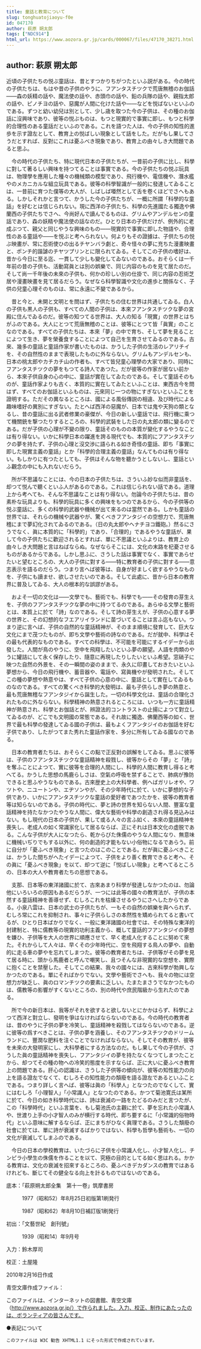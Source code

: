 ```yaml
---
title: 童話と教育について
slug: tonghuatojiaoyu-f0e
id: 047170
author: 萩原 朔太郎
tags: ["NDC914"]
html_url: https://www.aozora.gr.jp/cards/000067/files/47170_38271.html
---
```


## author: 萩原 朔太郎

近頃の子供たちの悦ぶ童話は、昔とすつかりちがつたといふ説がある。今の時代の子供たちは、もはや昔の子供のやうに、フアンタスチツクで荒唐無稽のお伽話――森の妖精の話や、魔法使の話や、赤頭巾の話や、鉛の兵隊の話や、親指太郎の話や、ピノチヨの話や、惡魔が人間に化けた話や――などを悦ばないといふのである。ずつと幼い幼兒は別として、少し歳を取つた今の子供は、その種のお伽話に沒興味であり、彼等の悦ぶものは、もつと現實的で事實に即し、もつと科學的合理性のある童話だといふのである。これを語つた人は、今の子供の知性的進歩を示す證左として、教育上の悦ばしい現象として話をした。だがもし果してさうだとすれば、反對にこれは憂ふべき現象であり、教育上の由々しき大問題であると思ふ。

　今の時代の子供たち、特に現代日本の子供たちが、一昔前の子供に比し、科學に對して著るしい興味を持つてることは事實である。今の子供たちの悦ぶ玩具は、物理學を應用した種々の機械類の模型であり、飛行機や、電信機や、潛水艦やのメカニカルな組立玩具である。彼等の科學智識が一般的に發達してゐることは、一昔前に育つた僕等の大人が、しばしば唖然として舌を卷くほどでさへもある。しかしそれかと言つて、かうした今の子供たちが、一概に所謂「科學的な童話」を好むとは信じられない。現に西洋の子供たち、科學の先進國たる獨逸や佛蘭西の子供たちでさへ、今尚好んで讀んでるものは、グリムやアンデルセンの童話であり、森の妖精や魔法使の話なのだ。ひとり日本の子供だけが、例外的に老成ぶつて、親父と同じやうな興味のもの――現實的で事實に即した物語や、合理性のある童話や――を悦ぶと考へられない。何よりもその證據は、子供たちの悦ぶ映畫が、常に忍術使ひの出るチヤンバラ劇と、奇々怪々の夢に充ちた漫畫映畫と、ポンチ的諧謔のチヤツプリンとに限られてゐる。そしてこの子供の嗜好は、昔から今日に至る迄、一貫して少しも變化してゐないのである。おそらくは一千年前の昔の子供も、活動寫眞とは別の娯樂で、同じ内容のものを見て居たのだ。そして尚一千年後の未來の子供も、何かの珍しい別の仕掛で、同じ内容の忍術芝居や漫畫映畫を見て居るだらう。なぜなら科學智識や文化の進歩と關係なく、子供の兒童心理そのものは、常に永遠に不變であるから。

　昔と今と、未開と文明とを問はず、子供たちの住む世界は共通してゐる。白人の子供も黒人の子供も、すべての人間の子供は、本來フアンタスチツクな夢の宮殿に住んでゐるのだ。彼等の知つてる世界は、大人の知る「現實」の世界とはちがふのである。大人にとつて荒唐無稽のことは、彼等にとつて皆「眞實」のことなのである。すべての子供たちは、本來「夢」の中で育ち、そして夢を見ることによつて生き、夢を榮養食することによつて自己を生育させてゐるのである。古來、幾多の童話と童話作家が書いたものは、かうした子供の生活のレアリチイを、その自然性のままで表現したものに外ならない。グリムもアンデルセンも、日本の桃太郎やカチカチ山の作者も、すべて皆兒童心理學の大家であり、同時にフアンタスチツクの夢をもつてる詩人であつた。だが彼等の作家が居ない前から、本來子供自身の心の中に、童話が實在してゐたのである。そして童話そのものが、童話作家よりも古く、本質的に實在してゐたといふことは、東西古今を問はず、すべてのお伽話といふものは、元來同じ一つの物にすぎないといふことを證明する。ただその異なるところは、國による風俗傳説の相違、及び時代による趣味嗜好の異別にすぎない。たとへば西洋の惡魔が、日本では鬼や天狗の類となるし、昔の童話に出る武者修業の豪傑が、今日の新しい童話では、飛行機に乘つて機關銃を撃つたりするところの、科學的武裝をした日の丸太郎の類に變るのである。だが子供の心理が不變の限り、童話そのものの本質が變化するやうなことは有り得ない。いかに科學日本の躍進を誇る現代でも、本質的にフアンタスチツクの夢を持たず、子供の心理と沒交渉に語られる如き奇怪の童話、即ち「事實に即した現實主義の童話」とか「科學的合理主義の童話」なんてものは有り得ない。もしかりに有つたとしても、子供はそんな物を聽かうとしないし、童話といふ觀念の中にも入れないだらう。

　所が不思議なことには、今の日本の子供たちは、さういふ妙な似而非童話を、却つて悦んで聽くといふ人があるのである。これは信じられない話である。道理上から考へても、そんな不思議なことは有り得ない。勿論今の子供たちは、昔の素朴な玩具よりも、科學的玩具に多くの興味をもつのであるから、今の子供等の悦ぶ童話に、多くの科學的武器や機械が出て來るのは當然である。しかも童話の世界では、それらの機械や武器やが、驚くべきフアンタジイの空想力で、荒唐無稽にまで夢幻化されてゐるのである。（日の丸太郎やヘナチヨコ鐵砲。）然るにさうでなく、眞に本質的に「科學的」であり、「合理的」であるやうな童話が、果して今の子供たちに歡迎されるとすれば、單に不思議といふよりは、教育上の由々しき大問題と言はねばならぬ。なぜならそこには、文化の末路を杞憂させるものがあるからである。しかし思ふに、さうした話は事實でなく、事實であらせたいと望むところの、大人の子供に對する――特に教育者の子供に對する――意志表示を語るのだらう。つまり言へば彼等は、自身が好ましく欲するやうなものを、子供にも讀ませ、欲しさせたいのである。そして此處に、昔から日本の教育界に普及してゐる、大人の根本的な誤謬がある。

　およそ一切の文化は――文學でも、藝術でも、科學でも――その發育の芽生えを、子供のフアンタスチツクな夢の中に持つてるのである。あらゆる文學と藝術とは、本質上に於て「詩」なのである。そして詩の芽生えが、子供の心意する夢の世界と、その幻想的なフエアリイランドに苗づいてることは言ふ迄もない。つまり逆に言へば、子供の自然的な童話精神が、そのまま順境に發育して、巨大な文化にまで茂つたものが、即ち文學や藝術の詩なのである。だが就中、科學はその最も代表的なものである。すべての科學は、不可能を可能にするイデーから出發した。人間が鳥のやうに、空中を飛翔したいといふ夢の願望。人語を肉類のやうに罐詰にして永く保存したり、隨意に再現したりしたいといふ希望。窓硝子に映つた自然の外景を、その一瞬間の姿のままで、永久に印畫しておきたいといふ夢想から、今日の飛行機や、蓄音器や、電話や、寫眞機やが發明された。そしてこの種の夢想や熱意やは、すべて子供の心意の中に、童話として實在してゐるものなのである。すべての驚くべき科學的大發明は、最も子供らしき夢の熱意と、最も荒唐無稽なフアンタジイから誕生した。一切の科學文化は、童話の合理化されたものに外ならない。科學精神の熱意されるところには、いつも一方に童話精神が熱意され、科學とお伽話とが、辨證法的コントラストの止揚によつて對立してゐるのが、どこでも文明國の常態である。それ故に獨逸、佛蘭西等の如く、世界で最も科學の發達してゐる國の子供は、最もよくフアンタジイのお伽話を好む子供であり、したがつてまた秀れた童話作家を、多分に所有してゐる國なのである。

　日本の教育者たちは、おそらくこの點で正反對の誤解をしてゐる。思ふに彼等は、子供のフアンタスチツクな童話精神を殺戮し、彼等からその「夢」と「詩」を奪ふことによつて、實に彼等を合理的人間にし、科學的人間に教育し得ると考へてる。かうした思想の馬鹿らしさは、空氣の呼吸を禁ずることで、肺病が豫防できると思ふやうなものである。古來歴史上の大科學者、例へばガリレオや、ワツトや、ニユートンや、エヂソンやが、その少年時代に於て、いかに夢想的な子供であり、いかにフアンタスチツクな童話の愛好者であつたかを、彼等の教育者等は知らないのである。子供の時代に、夢と詩の世界を知らない人間、豐富な童話精神を持たなかつたやうな人間に、偉大な藝術や科學の創造され得る見込みはない。もし現代の日本の子供が、果して或る人々の言ふ如く、本來の童話精神を喪失し、老成人の如く常識家化して居るならば、正にそれは日本文化の虚脱である。こんな子供が大人になつたら、乾からびた侏儒のやうな人間になり、無意味に機械いぢりでもする以外に、何の創造的才能もない小俗物になるであらう。前に自分が「憂ふべき現象」と言つたのはこのことである。だが眞に憂ふべきことは、かうした間ちがへたイデーによつて、子供をより善く教育できると考へ、その眞に「憂ふべき現象」を以て、却つて逆に「悦ばしい現象」と考へてるところの、日本の大人や教育者たちの思想である。

　支那、日本等の東洋諸國に於て、古來あまり科學が發達しなかつたのは、勿論他にいろいろの原因もあるだらうが、一つには此等の國々の教育法が、子供の本然する童話精神を善導せず、むしろこれを枯燥させるやうにさへしたからである。小泉八雲は、日本の武士の子供たちが、一もその自然の娯樂を與へられず、むしろ常にこれを抑制され、事々に子供らしさの本然性を矯められてると書いてるが、ひとり日本ばかりでなく、一般に東洋諸國の社會では、その特殊な東洋的封建制と、特に儒教等の現實的功利主義から、概して童話的フアンタジイの夢想を嫌ひ、子供等を大人の世界に順應させて、早く老成人化することに努めて來た。それからして人々は、早くその少年時代に、空を飛翔する鳥人の夢や、自動的に走る車の夢やを忘れてしまつた。彼等の教育者たちは、子供等がその夢を見て居る時に、頭から馬鹿者と呼んで嘲笑し、且つそんな非現實的な空想を、實際に抱くことを禁壓した。そしてこの結果、我々の國々には、古來科學が勃興しなかつたのである。單にそればかりでない。文學や藝術でさへも、我々の物には空想力が缺乏し、眞のロマンチツクの要素に乏しい。たまたまさうでなかつたものは、儒教等の影響がすくないところの、別の時代や庶民階級から生れたのである。

　所で今の新日本は、我等がそれを欲すると欲しないとにかかはらず、科學によつて西洋と對立し、發明を爭はなければならないのである。今の時代の教育者は、昔のやうに子供の夢を冷笑し、童話精神を殺戮してはならないのである。逆に彼等の爲すべきことは、子供の夢を涵養し、そのフアンタスチツクのドリームランドに、豐潤な肥料を注ぐことでなければならない。そしてその教育が、彼等を未來の大發明家にし、大科學者にする方法なのだ。もし果して今の子供が、さうした眞の童話精神を喪失し、フアンタジイの夢を持たなくなつてしまつたことから、却つてその種の物への冷笑的態度を示すならば、正に大いに憂ふべき教育上の問題である。肝心の認識は、さうした子供等の傾向が、彼等の知性能力の向上を語る證左でなくて、むしろその知性能力の頽廢を語る證左であるといふことである。つまり詳しく言へば、彼等は眞の「科學人」となつたのでなくして、實にはむしろ「小理智人」「小常識人」となつたのである。かつて菊池寛氏は某所に於て、今日の如き科學時代には、詩は衰滅の一路をたどるのみだと言つたが、この「科學時代」といふ言葉を、もし菊池氏の主觀に於て、夢を忘れた小常識人や、世渡り上手の小才智人のみが横行する時代、即ち要するに「小常識的俗物時代」といふ意味に解するならば、正にまちがひなく眞理である。さうした頽廢の社會に於ては、單に詩が衰滅するばかりではない、科學も哲學も藝術も、一切の文化が衰滅してしまふのである。

　今日の日本の學校教育は、いたづらに子供を小常識人化し、小才智人化し、チンピラ小學生の侏儒を作ることを以て、究極の目的としてる如く思はれる。かかる教育は、文化の衰滅を招來するところの、憂ふべきデカダンスの教育ではあるけれども、斷じてその健全なる向上を計るものではないのである。













底本：「萩原朔太郎全集　第十一卷」筑摩書房


　　　1977（昭和52）年8月25日初版第1刷発行

　　　1987（昭和62）年8月10日補訂版1刷発行

初出：「文藝世紀　創刊號」

　　　1939（昭和14）年9月号

入力：鈴木厚司

校正：土屋隆

2010年2月16日作成

青空文庫作成ファイル：

このファイルは、インターネットの図書館、青空文庫（http://www.aozora.gr.jp/）で作られました。入力、校正、制作にあたったのは、ボランティアの皆さんです。











●表記について


	このファイルは W3C 勧告 XHTML1.1 にそった形式で作成されています。
